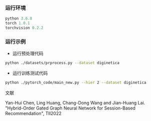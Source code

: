 
### 运行环境
```python
python 3.6.8
torch 1.0.1
torchvision 0.2.2
```

### 运行示例

- 运行预处理代码

```sh
python ./datasets/prprocess.py --dataset diginetica
```

- 运行训练测试代码

```sh
python ./pytorch_code/main_new.py --hier 2 --dataset diginetica
```
文献

Yan-Hui Chen, Ling Huang, Chang-Dong Wang and Jian-Huang Lai. "Hybrid-Order Gated Graph Neural Network for Session-Based Recommendation", TII2022

